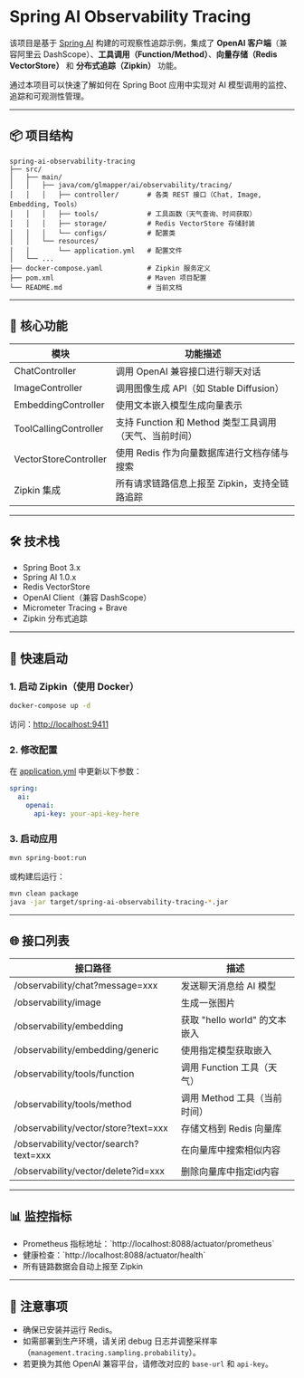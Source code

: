 # Spring AI Observability Tracing

该项目是基于 [Spring AI](https://docs.spring.io/spring-ai/) 构建的可观察性追踪示例，集成了 **OpenAI 客户端**（兼容阿里云 DashScope）、**工具调用（Function/Method）**、**向量存储（Redis VectorStore）** 和 **分布式追踪（Zipkin）** 功能。


通过本项目可以快速了解如何在 Spring Boot 应用中实现对 AI 模型调用的监控、追踪和可观测性管理。

---

## 📦 项目结构

```
spring-ai-observability-tracing
├── src/
│   ├── main/
│   │   ├── java/com/glmapper/ai/observability/tracing/
│   │   │   ├── controller/       # 各类 REST 接口（Chat, Image, Embedding, Tools）
│   │   │   ├── tools/            # 工具函数（天气查询、时间获取）
│   │   │   ├── storage/          # Redis VectorStore 存储封装
│   │   │   └── configs/          # 配置类
│   │   └── resources/
│   │       └── application.yml   # 配置文件
│   └── ...
├── docker-compose.yaml           # Zipkin 服务定义
├── pom.xml                       # Maven 项目配置
└── README.md                     # 当前文档
```

---

## 🧩 核心功能

| 模块 | 功能描述 |
|------|----------|
| ChatController | 调用 OpenAI 兼容接口进行聊天对话 |
| ImageController | 调用图像生成 API（如 Stable Diffusion） |
| EmbeddingController | 使用文本嵌入模型生成向量表示 |
| ToolCallingController | 支持 Function 和 Method 类型工具调用（天气、当前时间） |
| VectorStoreController | 使用 Redis 作为向量数据库进行文档存储与搜索 |
| Zipkin 集成 | 所有请求链路信息上报至 Zipkin，支持全链路追踪 |

---

## 🛠️ 技术栈

- Spring Boot 3.x
- Spring AI 1.0.x
- Redis VectorStore
- OpenAI Client（兼容 DashScope）
- Micrometer Tracing + Brave
- Zipkin 分布式追踪

---

## 🚀 快速启动

### 1. 启动 Zipkin（使用 Docker）

```bash
docker-compose up -d
```

访问：[http://localhost:9411](http://localhost:9411)

### 2. 修改配置

在 [application.yml](file:///Users/mrliu/githubWorkspace/spring-ai-summary/spring-ai-mcp/mcp-server-weather/target/classes/application.yml) 中更新以下参数：

```yaml
spring:
  ai:
    openai:
      api-key: your-api-key-here
```

### 3. 启动应用

```bash
mvn spring-boot:run
```

或构建后运行：

```bash
mvn clean package
java -jar target/spring-ai-observability-tracing-*.jar
```

---

## 🌐 接口列表

| 接口路径                                  | 描述                     |
|---------------------------------------|------------------------|
| /observability/chat?message=xxx       | 发送聊天消息给 AI 模型          |
| /observability/image                  | 生成一张图片                 |
| /observability/embedding              | 获取 "hello world" 的文本嵌入 |
| /observability/embedding/generic      | 使用指定模型获取嵌入             |
| /observability/tools/function         | 调用 Function 工具（天气）     |
| /observability/tools/method           | 调用 Method 工具（当前时间）     |
| /observability/vector/store?text=xxx  | 存储文档到 Redis 向量库        |
| /observability/vector/search?text=xxx | 在向量库中搜索相似内容            |
| /observability/vector/delete?id=xxx   | 删除向量库中指定id内容                 |

---

## 📊 监控指标

- Prometheus 指标地址：\`http://localhost:8088/actuator/prometheus\`
- 健康检查：\`http://localhost:8088/actuator/health\`
- 所有链路数据会自动上报至 Zipkin

---

## 📝 注意事项

- 确保已安装并运行 Redis。
- 如需部署到生产环境，请关闭 debug 日志并调整采样率（`management.tracing.sampling.probability`）。
- 若更换为其他 OpenAI 兼容平台，请修改对应的 `base-url` 和 `api-key`。
